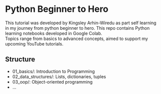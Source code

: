 # Python Beginner to Hero

This tutorial was developed by Kingsley Arhin-Wiredu as part self learning in my journey from python beginner to hero. 
This repo contains Python learning notebooks developed in Google Colab.  
Topics range from basics to advanced concepts, aimed to support my upcoming YouTube tutorials.

## Structure  
- 01_basics/: Introduction to Programming 
- 02_data_structures/: Lists, dictionaries, tuples  
- 03_oop/: Object-oriented programming  
- ...  
